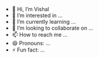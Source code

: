- 👋 Hi, I’m Vishal
- 👀 I’m interested in ...
- 🌱 I’m currently learning ...
- 💞️ I’m looking to collaborate on ...
- 📫 How to reach me ...
- 😄 Pronouns: ...
- ⚡ Fun fact: ...

<!---
Vishal-btech/Vishal-btech is a ✨ special ✨ repository because its `README.md` (this file) appears on your GitHub profile.
You can click the Preview link to take a look at your changes.
--->

